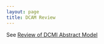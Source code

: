```yaml
---
layout: page
title: DCAM Review
---
```


See [Review of DCMI Abstract Model](http://metaweidner.github.io/dcmi-iac/wiki/Review_of_DCMI_Abstract_Model "Review of DCMI Abstract Model")

